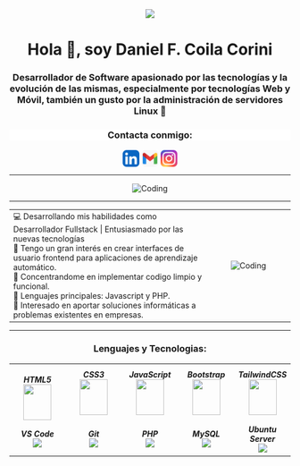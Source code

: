 <p align="center"><picture align="center"><img align="center" src = "https://github.com/7oSkaaa/7oSkaaa/blob/main/Images/about_me.gif?raw=true" width = 50px></picture></p>
<h1 align="center">Hola 👋, soy Daniel F. Coila Corini</h1>
<h3 align="center">Desarrollador de Software apasionado por las tecnologías y la evolución de las mismas, especialmente por tecnologías Web y Móvil, también un gusto por la administración de servidores Linux 🐧</h3>
  <div align = "center">
    <h3 align="center" style="background: white;">Contacta conmigo:</h3>
    <p align="center">
      <a href="https://www.linkedin.com/in/daniel-franco-coila-corini-05356a1b6/" target="blank"><img align="center" src="https://github.com/tandpfun/skill-icons/blob/main/icons/LinkedIn.svg" alt="kaveendinethma" height="30" width="30" /></a>
      <a href="mailto:frank117js@gmail.com" target="blank"><img align="center" src="https://github.com/tandpfun/skill-icons/blob/main/icons/Gmail-Light.svg" alt="kavee_dineth" height="30" width="30" /></a>
      <a href="https://www.instagram.com/dafran.code/" target="blank"><img align="center" src="https://github.com/tandpfun/skill-icons/blob/main/icons/Instagram.svg" alt="kavee_dineth" height="30" width="30" /></a>
    </p>
  </div>
<hr>
<div align="center">
  <div align="center">
    <img align="center" alt="Coding" width="450" src="https://repository-images.githubusercontent.com/588181932/e36ec678-7984-4cdd-8e4c-a3932772ff8e">
  </div>
</div>
<hr>
<table align="center">
<tr border="none">
<td width="70%" align="left">
    💻 Desarrollando mis habilidades como Desarrollador Fullstack | Entusiasmado por las nuevas tecnologías <br>
    📝 Tengo un gran interés en crear interfaces de usuario frontend para aplicaciones de aprendizaje automático. <br>
    🌱 Concentrandome en implementar codigo limpio y funcional. <br>
    🌟 Lenguajes principales: Javascript y PHP. <br> 
    🚩 Interesado en aportar soluciones informáticas a problemas existentes en empresas. <br>
</td>
<td width="30%" align="center">
  <img align="center" alt="Coding" width="150" src="https://media0.giphy.com/media/v1.Y2lkPTc5MGI3NjExMGgxZjNobWNhaDFlcmRvNDE1MWcwMmo0bnY3bmZpbWZ0dDI5NHpoaCZlcD12MV9pbnRlcm5hbF9naWZfYnlfaWQmY3Q9Zw/bGgsc5mWoryfgKBx1u/giphy.gif">  
</td>
</tr>
</table>

---

<h3 align="center">Lenguajes y Tecnologias:</h3>
<table align="center">
  <tbody>
    <tr align="top">
      <td width="20%" align="center"><br>
        <span><i><b>HTML5</b><i></span>
        <img width="50" height="64px" src="https://cdn.svgporn.com/logos/html-5.svg">
      </td>
      <td width="20%" align="center">
        <span><i><b>CSS3</b><i></span><br>
        <img width="50" height="64px" src="https://cdn.svgporn.com/logos/css-3.svg">
      </td>
      <td width="20%" align="center">
        <span><i><b>JavaScript</b><i></span><br>
        <img width="50" height="64px" src="https://cdn.svgporn.com/logos/javascript.svg">
      </td>
      <td width="20%" align="center">
        <span><i><b>Bootstrap</b><i></span><br>
        <img width="50" height="64px" src="https://cdn.svgporn.com/logos/bootstrap.svg">
      </td>
      <td width="20%" align="center">
        <span><i><b>TailwindCSS</b><i></span><br>
        <img width="50" height="64px" src="https://cdn.svgporn.com/logos/tailwindcss-icon.svg">
      </td>
    </tr>
    <tr align="top">
      <td width="20%" align="center">
        <span><i><b>VS Code</b><i></span><br>
        <img width="50" src="https://cdn.svgporn.com/logos/visual-studio-code.svg">
      </td>
      <td width="20%" align="center">
        <span><i><b>Git</b><i></span><br>
        <img width="50" src="https://cdn.svgporn.com/logos/git-icon.svg">
      </td>
      <td width="20%" align="center">
        <span><i><b>PHP</b><i></span><br>
        <img width="50" src="https://cdn.svgporn.com/logos/php.svg">
      </td>
      <td width="20%" align="center">
        <span><i><b>MySQL</b><i></span><br>
        <img width="50" src="https://cdn.svgporn.com/logos/mysql.svg">
      </td>
      <td width="20%" align="center">
        <span><i><b>Ubuntu Server</b><i></span><br>
        <img width="50" src="https://cdn.svgporn.com/logos/ubuntu.svg">
      </td>
    </tr>
    <tr align="top">
    </tr>
  </tbody>
</table>

